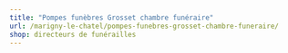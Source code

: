 ```yaml
---
title: "Pompes funèbres Grosset chambre funéraire"
url: /marigny-le-chatel/pompes-funebres-grosset-chambre-funeraire/
shop: directeurs de funérailles
---
```

